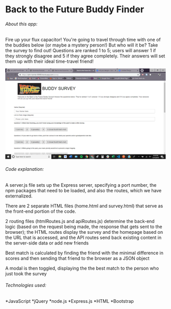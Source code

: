 # Back to the Future Buddy Finder

###### About this app:

Fire up your flux capacitor! You're going to travel through time with one of the buddies below (or maybe a mystery person!) But who will it be? Take the survey to find out! Questions are ranked 1 to 5; users will answer 1 if they strongly disagree and 5 if they agree completely. Their answers will set them up with their ideal time-travel friend!

![screenshot](screenshot.png)

###### Code explanation:

A server.js file sets up the Express server, specifying a port number, the npm packages that need to be loaded, and also the routes, which we have externalized.

There are 2 separate HTML files (home.html and survey.html) that serve as the front-end portion of the code.

2 routing files (htmlRoutes.js and apiRoutes.js) determine the back-end logic (based on the request being made, the response that gets sent to the browser); the HTML routes display the survey and the homepage based on the URL that is accessed, and the API routes send back existing content in the server-side data or add new friends

Best match is calculated by finding the friend with the minimal difference in scores and then sending that friend to the browser as a JSON object

A modal is then toggled, displaying the the best match to the person who just took the survey

###### Technologies used:

*JavaScript
*jQuery
*node.js
*Express.js
*HTML
*Bootstrap